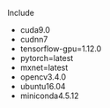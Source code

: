 Include 
- cuda9.0
- cudnn7
- tensorflow-gpu=1.12.0
- pytorch=latest
- mxnet=latest
- opencv3.4.0
- ubuntu16.04
- miniconda4.5.12